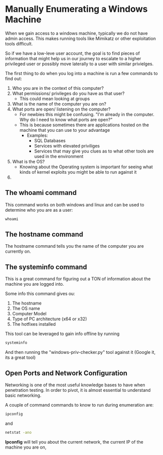 # Manually Enumerating a Windows Machine

When we gain access to a windows machine, typically we do not have admin access. This makes running tools like Mimikatz or other exploitation tools difficult. 

So if we have a low-leve user account, the goal is to find pieces of information that might help us in our journey to escalate to a higher privileged user or possibly move laterally to a user with similar privielges. 

The first thing to do when you log into a machine is run a few commands to find out:

1. Who you are in the context of this computer?
2. What permissions/ privileges do you have as that user?
    - This could mean looking at groups
3. What is the name of the computer you are on?
4. What ports are open/ listening on the computer?
    - For newbies this might be confusing. "I'm already in the computer. Why do I need to know what ports are open?" 
    - This is because sometimes there are applications hosted on the machine that you can use to your advantage
        - Examples:
            - SQL Databases
            - Services with elevated priviliges
            - Services that may give you clues as to what other tools are used in the environment
5. What is the OS?
    - Knowing about the Operating system is important for seeing what kinds of kernel exploits you might be able to run against it
6. 


## The whoami command

This command works on both windows and linux and can be used to determine who you are as a user:

```cmd
whoami
```

## The hostname command

The hostname command tells you the name of the computer you are currently on. 

## The systeminfo command

This is a great command for figuring out a TON of information about the machine you are logged into.

Some info this command gives ou:
1. The hostname
2. The OS name
3. Computer Model
4. Type of PC architecture (x64 or x32)
5. The hotfixes installed

This tool can be leveraged to gain info offline by running 

```cmd
systeminfo
``` 

And then running the "windows-priv-checker.py" tool against it (Google it, its a great tool)

## Open Ports and Network Configuration

Networking is one of the most useful knowledge bases to have when penetration testing. In order to pivot, it is almost essential to understand basic networking. 

A couple of command commands to know to run during enumeration are:

```cmd
ipconfig
```
 and

 ```cmd
 netstat -ano
 ```

 **Ipconfig** will tell you about the current network, the current IP of the machine you are on, 
